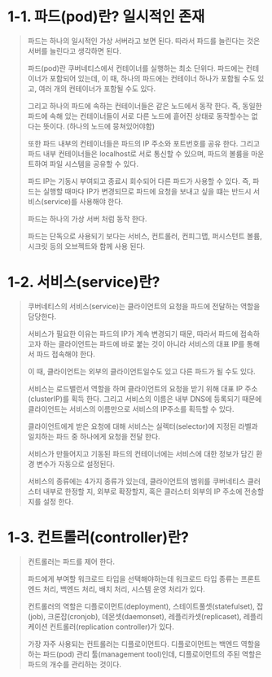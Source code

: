 # 1-1. 파드(pod)란? 일시적인 존재


> 파드는 하나의 일시적인 가상 서버라고 보면 된다. 따라서 파드를 늘린다는 것은 서버를 늘린다고 생각하면 된다.
>
> 파드(pod)란 쿠버네티스에서 컨테이너를 실행하는 최소 단위다. 파드에는 컨테이너가 포함되어 있는데, 이 때, 하나의 파드에는 컨테이너 하나가 포함될 수도 있고, 여러 개의 컨테이너가 포함될 수도 있다.
>
> 그리고 하나의 파드에 속하는 컨테이너들은 같은 노드에서 동작 한다. 즉, 동일한 파드에 속해 있는 컨테이너들이 서로 다른 노드에 흩어진 상태로 동작할수는 없다는 뜻이다. (하나의 노드에 뭉쳐있어야함)
>
> 또한 파드 내부의 컨테이너들은 파드의 IP 주소와 포트번호를 공유 한다. 그리고 파드 내부 컨테이너들은 localhost로 서로 통신할 수 있으며, 파드의 볼륨을 마운트하여 파일 시스템을 공유할 수 있다.
> 
> 파드 IP는 기동시 부여되고 종료시 회수되어 다른 파드가 사용할 수 있다. 즉, 파드는 실행할 때마다 IP가 변경되므로 파드에 요청을 보내고 싶을 떄는 반드시 서비스(service)를 사용해야 한다.
> 
> 파드는 하나의 가상 서버 처럼 동작 한다.
> 
> 파드는 단독으로 사용되기 보다는 서비스, 컨트롤러, 컨피그맵, 퍼시스턴트 볼륨, 시크릿 등의 오브젝트와 함께 사용 된다.



# 1-2. 서비스(service)란?

> 쿠버네티스의 서비스(service)는 클라이언트의 요청을 파드에 전달하는 역할을 담당한다. 
> 
> 서비스가 필요한 이유는 파드의 IP가 계속 변경되기 때문, 따라서 파드에 접속하고자 하는 클라이언트는 파드에 바로 붙는 것이 아니라 서비스의 대표 IP를 통해서 파드 접속해야 한다. 
> 
> 이 때, 클라이언트는 외부의 클라이언트일수도 있고 다른 파드가 될 수도 있다.
> 
> 서비스는 로드밸런서 역할을 하며 클라이언트의 요청을 받기 위해 대표 IP 주소(clusterIP)를 획득 한다. 그리고 서비스의 이름은 내부 DNS에 등록되기 때문에 클라이언트는 서비스의 이름만으로 서비스의 IP주소를 획득할 수 있다. 
> 
> 클라이언트에게 받은 요청에 대해 서비스는 실렉터(selector)에 지정된 라벨과 일치하는 파드 중 하나에게 요청을 전달 한다. 
> 
> 서비스가 만들어지고 기동된 파드의 컨테이너에는 서비스에 대한 정보가 담긴 환경 변수가 자동으로 설정된다. 
> 
> 서비스의 종류에는 4가지 종류가 있는데, 클라이언트의 범위를 쿠버네티스 클러스터 내부로 한정할 지, 외부로 확장할지, 혹은 클러스터 외부의 IP 주소에 전송할지를 설정 한다.



# 1-3. 컨트롤러(controller)란?

> 컨트롤러는 파드를 제어 한다. 
> 
> 파드에게 부여할 워크로드 타입을 선택해야하는데 워크로드 타입 종류는 프론트엔드 처리, 백엔드 처리, 배치 처리, 시스템 운영 처리가 있다. 
> 
> 컨트롤러의 역할은 디플로이먼트(deployment), 스테이트풀셋(statefulset), 잡(job), 크론잡(cronjob), 데몬셋(daemonset), 레플리카셋(replicaset), 레플리케이션 컨트롤러(replication controller)가 있다. 
> 
> 가장 자주 사용되는 컨트롤러는 디플로이먼트다. 디플로이먼트는 백엔드 역할을 하는 파드(pod) 관리 툴(management tool)인데, 디플로이먼트의 주된 역할은 파드의 개수를 관리하는 것이다.
